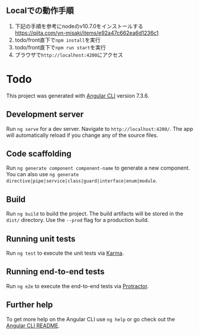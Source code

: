## Localでの動作手順

1. 下記の手順を参考にnodeのv10.7.0をインストールする  
    https://qiita.com/yn-misaki/items/e92a47c662ea6d1236c1
1. todo/front直下で`npm install`を実行
1. todo/front直下で`npm run start`を実行
1. ブラウザで`http://localhost:4200`にアクセス



# Todo

This project was generated with [Angular CLI](https://github.com/angular/angular-cli) version 7.3.6.

## Development server

Run `ng serve` for a dev server. Navigate to `http://localhost:4200/`. The app will automatically reload if you change any of the source files.

## Code scaffolding

Run `ng generate component component-name` to generate a new component. You can also use `ng generate directive|pipe|service|class|guard|interface|enum|module`.

## Build

Run `ng build` to build the project. The build artifacts will be stored in the `dist/` directory. Use the `--prod` flag for a production build.

## Running unit tests

Run `ng test` to execute the unit tests via [Karma](https://karma-runner.github.io).

## Running end-to-end tests

Run `ng e2e` to execute the end-to-end tests via [Protractor](http://www.protractortest.org/).

## Further help

To get more help on the Angular CLI use `ng help` or go check out the [Angular CLI README](https://github.com/angular/angular-cli/blob/master/README.md).
